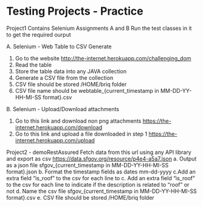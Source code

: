 # Testing Projects - Practice


Project1 
Contains Selenium Assignments A and B
Run the test classes in it to get the required ourput

A. Selenium - Web Table to CSV Generate
1. Go to the website http://the-internet.herokuapp.com/challenging_dom
2. Read the table
3. Store the table data into any JAVA collection
4. Generate a CSV file from the collection
5. CSV file should be stored /HOME/briq folder
6. CSV file name should be webtable_{current_timestamp in MM-DD-YY-HH-MI-SS
format}.csv


B. Selenium - Upload/Download attachments
1. Go to this link and download non png attachments
https://the-internet.herokuapp.com/download
2. Go to this link and upload a file downloaded in step 1
https://the-internet.herokuapp.com/upload



Project2 - demoRestAssured
Fetch data from this url using any API library and export as csv
https://data.sfgov.org/resource/p4e4-a5a7.json
a. Output as a json file sfgov_{current_timestamp in MM-DD-YY-HH-MI-SS
format}.json
b. Format the timestamp fields as dates mm-dd-yyyy
c.Add an extra field “is_roof” to the csv for each line to 
c. Add an extra field “is_roof” to the csv for each line to indicate if the
description is related to “roof” or not
d. Name the csv file sfgov_{current_timestamp in MM-DD-YY-HH-MI-SS
format}.csv
e. CSV file should be stored /HOME/briq folder
